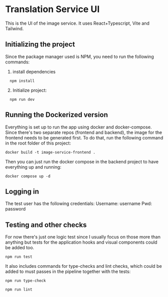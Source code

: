 # Translation Service UI

This is the UI of the image service. It uses React+Typescript, Vite and Tailwind.

## Initializing the project

Since the package manager used is NPM, you need to run the following commands:

1. install dependencies
```
  npm install
```

2. Initialize project:
```
  npm run dev
```

## Running the Dockerized version

Everything is set up to run the app using docker and docker-compose.
Since there's two separate repos (frontend and backend), the image for the frontend needs to be generated first. To do that, run the following command in the root folder of this project:

```docker build -t image-service-frontend .```

Then you can just run the docker compose in the backend project to have everything up and running:

```docker compose up -d```

## Logging in

The test user has the following credentials:
Username: username
Pwd: password

## Testing and other checks

For now there's just one logic test since I usually focus on those more than anything but tests for the application hooks and visual components could be added too.

```
npm run test
```

It also includes commands for type-checks and lint checks, which could be added to must passes in the pipeline together with the tests:

```
npm run type-check
```

```
npm run lint
```
